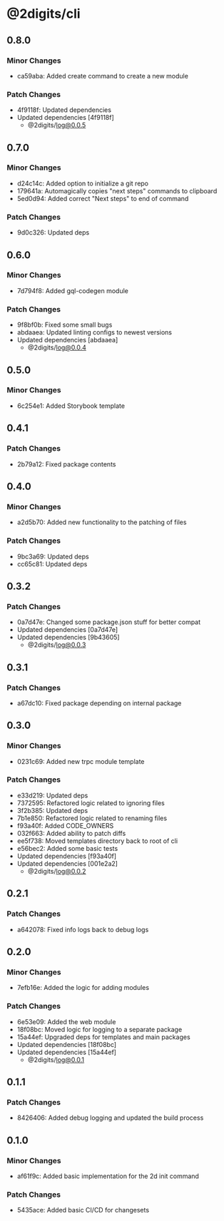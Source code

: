 # @2digits/cli

## 0.8.0

### Minor Changes

- ca59aba: Added create command to create a new module

### Patch Changes

- 4f9118f: Updated dependencies
- Updated dependencies [4f9118f]
  - @2digits/log@0.0.5

## 0.7.0

### Minor Changes

- d24c14c: Added option to initialize a git repo
- 179641a: Automagically copies "next steps" commands to clipboard
- 5ed0d94: Added correct "Next steps" to end of command

### Patch Changes

- 9d0c326: Updated deps

## 0.6.0

### Minor Changes

- 7d794f8: Added gql-codegen module

### Patch Changes

- 9f8bf0b: Fixed some small bugs
- abdaaea: Updated linting configs to newest versions
- Updated dependencies [abdaaea]
  - @2digits/log@0.0.4

## 0.5.0

### Minor Changes

- 6c254e1: Added Storybook template

## 0.4.1

### Patch Changes

- 2b79a12: Fixed package contents

## 0.4.0

### Minor Changes

- a2d5b70: Added new functionality to the patching of files

### Patch Changes

- 9bc3a69: Updated deps
- cc65c81: Updated deps

## 0.3.2

### Patch Changes

- 0a7d47e: Changed some package.json stuff for better compat
- Updated dependencies [0a7d47e]
- Updated dependencies [9b43605]
  - @2digits/log@0.0.3

## 0.3.1

### Patch Changes

- a67dc10: Fixed package depending on internal package

## 0.3.0

### Minor Changes

- 0231c69: Added new trpc module template

### Patch Changes

- e33d219: Updated deps
- 7372595: Refactored logic related to ignoring files
- 3f2b385: Updated deps
- 7b1e850: Refactored logic related to renaming files
- f93a40f: Added CODE_OWNERS
- 032f663: Added ability to patch diffs
- ee5f738: Moved templates directory back to root of cli
- e56bec2: Added some basic tests
- Updated dependencies [f93a40f]
- Updated dependencies [001e2a2]
  - @2digits/log@0.0.2

## 0.2.1

### Patch Changes

- a642078: Fixed info logs back to debug logs

## 0.2.0

### Minor Changes

- 7efb16e: Added the logic for adding modules

### Patch Changes

- 6e53e09: Added the web module
- 18f08bc: Moved logic for logging to a separate package
- 15a44ef: Upgraded deps for templates and main packages
- Updated dependencies [18f08bc]
- Updated dependencies [15a44ef]
  - @2digits/log@0.0.1

## 0.1.1

### Patch Changes

- 8426406: Added debug logging and updated the build process

## 0.1.0

### Minor Changes

- af61f9c: Added basic implementation for the 2d init command

### Patch Changes

- 5435ace: Added basic CI/CD for changesets
